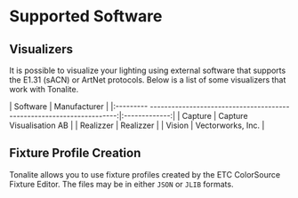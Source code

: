 # Supported Software

## Visualizers

It is possible to visualize your lighting using external software that supports the E1.31 (sACN) or ArtNet protocols. Below is a list of some visualizers that work with Tonalite.

| Software                                                                        | Manufacturer  |
|:--------- ---------------------------------------------------------------------:|:-------------:|
| Capture                                                                         | Capture Visualisation AB |
| Realizzer                                                                       | Realizzer |
| Vision                                                                          | Vectorworks, Inc. |

## Fixture Profile Creation

Tonalite allows you to use fixture profiles created by the ETC ColorSource Fixture Editor. The files may be in either `JSON` or `JLIB` formats.